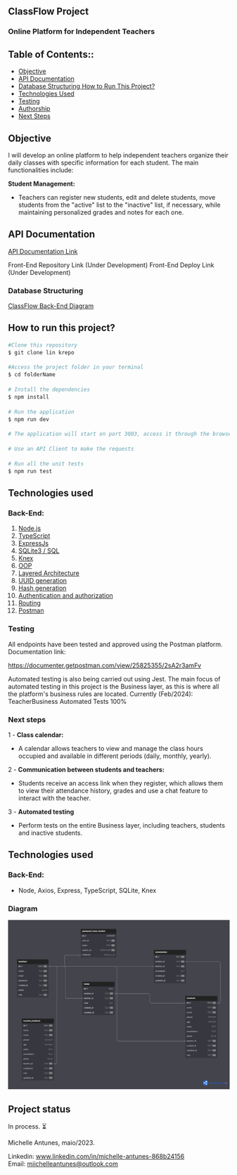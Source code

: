 ## ClassFlow Project

### Online Platform for Independent Teachers

## Table of Contents::

- <a href="#Objective"> Objective  </a>
- <a href="#API Documentation"> API Documentation </a>
- <a href="#Database Structuring "> Database Structuring </a>
  <a href="#How to Run This Project?"> How to Run This Project? </a>
- <a href="#Technologies Used"> Technologies Used </a>
- <a href="#Testing"> Testing  </a>
- <a href="#Authorship"> Authorship  </a>
- <a href="# Next Steps">  Next Steps </a>

## Objective 

I will develop an online platform to help independent teachers organize their daily classes with specific information for each student. The main functionalities include:

**Student Management:**

- Teachers can register new students, edit and delete students, move students from the "active" list to the "inactive" list, if necessary, while maintaining personalized grades and notes for each one.

## API Documentation

[API Documentation Link](https://documenter.getpostman.com/view/25825355/2sA2r3amFv)

Front-End Repository Link (Under Development)
Front-End Deploy Link (Under Development)

### Database Structuring

[ClassFlow Back-End Diagram](./img/diagram.png)

## How to run this project?

```bash
#Clone this repository
$ git clone lin krepo

#Access the project folder in your terminal
$ cd folderName

# Install the dependencies
$ npm install

# Run the application
$ npm run dev

# The application will start on port 3003, access it through the browser: http://localhost:3003

# Use an API Client to make the requests

# Run all the unit tests
$ npm run test
```

## Technologies used

<!-- //### Front-End:

//- JavaScript, React, useEffect, useState, React Router, Custom Hooks, Context
//- Style: Tailwind CSS -->

### Back-End:

1. [Node.js](https://nodejs.org/en)
2. [TypeScript](https://www.typescriptlang.org/)
3. [ExpressJs](https://expressjs.com/)
4. [SQLite3 / SQL](https://sqlite.org/index.html)
5. [Knex](https://knexjs.org/)
6. [OOP](https://pt.wikipedia.org/wiki/Programa%C3%A7%C3%A3o_orientada_a_objetos)
7. [Layered Architecture](https://pt.wikipedia.org/wiki/Arquitetura_multicamada)
8. [UUID generation](https://pt.wikipedia.org/wiki/Identificador_%C3%BAnico_universal)
9. [Hash generation](https://pt.wikipedia.org/wiki/Fun%C3%A7%C3%A3o_hash_criptogr%C3%A1fica)
10. [Authentication and authorization](https://pt.wikipedia.org/wiki/Autoriza%C3%A7%C3%A3o)
11. [Routing](https://acervolima.com/roteamento-em-node-js/)
12. [Postman](https://www.postman.com/)

### Testing

All endpoints have been tested and approved using the Postman platform. Documentation link:

https://documenter.getpostman.com/view/25825355/2sA2r3amFv

Automated testing is also being carried out using Jest.
The main focus of automated testing in this project is the Business layer, as this is where all the platform's business rules are located.
Currently (Feb/2024): TeacherBusiness Automated Tests 100%

### Next steps

1 - **Class calendar:**

- A calendar allows teachers to view and manage the class hours occupied and available in different periods (daily, monthly, yearly).

2 - **Communication between students and teachers:**

- Students receive an access link when they register, which allows them to view their attendance history, grades and use a chat feature to interact with the teacher.

3 - **Automated testing**

- Perform tests on the entire Business layer, including teachers, students and inactive students.

## Technologies used

<!-- //### Front-End:

//- JavaScript, React, useEffect, useState, React Router, Custom Hooks, Context
//- Style: Tailwind CSS -->

### Back-End:

- Node, Axios, Express, TypeScript, SQLite, Knex

### Diagram

![ClassFlow Back-End Diagram](./src/img/diagram.png)

## Project status

In process. ⏳

Michelle Antunes, maio/2023.
<br>

Linkedin: www.linkedin.com/in/michelle-antunes-868b24156
<br>
Email: miichelleantunes@outlook.com
